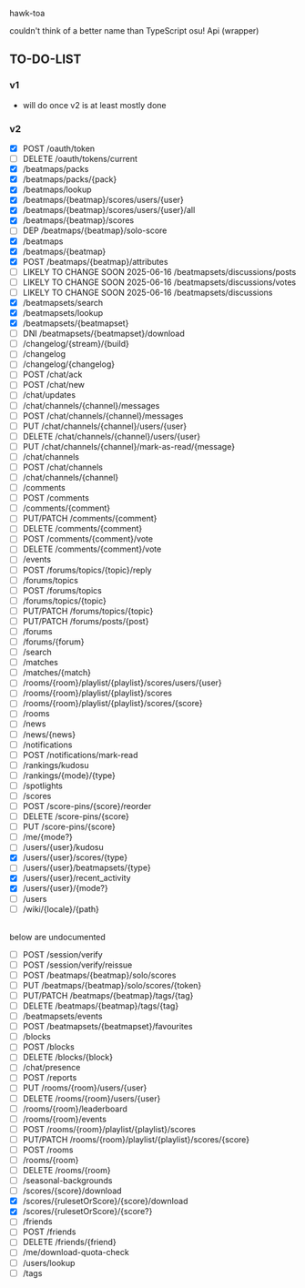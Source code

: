 hawk-toa

couldn't think of a better name than TypeScript osu! Api (wrapper)


## TO-DO-LIST

### v1

- will do once v2 is at least mostly done

### v2

- [x] POST /oauth/token
- [ ] DELETE /oauth/tokens/current
- [x] /beatmaps/packs
- [x] /beatmaps/packs/{pack}
- [x] /beatmaps/lookup
- [x] /beatmaps/{beatmap}/scores/users/{user}
- [x] /beatmaps/{beatmap}/scores/users/{user}/all
- [x] /beatmaps/{beatmap}/scores
- [ ] DEP /beatmaps/{beatmap}/solo-score
- [x] /beatmaps
- [x] /beatmaps/{beatmap}
- [x] POST /beatmaps/{beatmap}/attributes
- [ ] LIKELY TO CHANGE SOON 2025-06-16 /beatmapsets/discussions/posts 
- [ ] LIKELY TO CHANGE SOON 2025-06-16 /beatmapsets/discussions/votes
- [ ] LIKELY TO CHANGE SOON 2025-06-16 /beatmapsets/discussions
- [x] /beatmapsets/search
- [x] /beatmapsets/lookup
- [x] /beatmapsets/{beatmapset}
- [ ] DNI /beatmapsets/{beatmapset}/download
- [ ] /changelog/{stream}/{build}
- [ ] /changelog
- [ ] /changelog/{changelog}
- [ ] POST /chat/ack
- [ ] POST /chat/new
- [ ] /chat/updates
- [ ] /chat/channels/{channel}/messages
- [ ] POST /chat/channels/{channel}/messages
- [ ] PUT /chat/channels/{channel}/users/{user}
- [ ] DELETE /chat/channels/{channel}/users/{user}
- [ ] PUT /chat/channels/{channel}/mark-as-read/{message}
- [ ] /chat/channels
- [ ] POST /chat/channels
- [ ] /chat/channels/{channel}
- [ ] /comments
- [ ] POST /comments
- [ ] /comments/{comment}
- [ ] PUT/PATCH /comments/{comment}
- [ ] DELETE /comments/{comment}
- [ ] POST /comments/{comment}/vote
- [ ] DELETE /comments/{comment}/vote
- [ ] /events
- [ ] POST /forums/topics/{topic}/reply
- [ ] /forums/topics
- [ ] POST /forums/topics
- [ ] /forums/topics/{topic}
- [ ] PUT/PATCH /forums/topics/{topic}
- [ ] PUT/PATCH /forums/posts/{post}
- [ ] /forums
- [ ] /forums/{forum}
- [ ] /search
- [ ] /matches
- [ ] /matches/{match}
- [ ] /rooms/{room}/playlist/{playlist}/scores/users/{user}
- [ ] /rooms/{room}/playlist/{playlist}/scores
- [ ] /rooms/{room}/playlist/{playlist}/scores/{score}
- [ ] /rooms
- [ ] /news
- [ ] /news/{news}
- [ ] /notifications
- [ ] POST /notifications/mark-read
- [ ] /rankings/kudosu
- [ ] /rankings/{mode}/{type}
- [ ] /spotlights
- [ ] /scores
- [ ] POST /score-pins/{score}/reorder
- [ ] DELETE /score-pins/{score}
- [ ] PUT /score-pins/{score}
- [ ] /me/{mode?}
- [ ] /users/{user}/kudosu
- [x] /users/{user}/scores/{type}
- [ ] /users/{user}/beatmapsets/{type}
- [x] /users/{user}/recent_activity
- [x] /users/{user}/{mode?}
- [ ] /users
- [ ] /wiki/{locale}/{path}

<br> below are undocumented 

- [ ] POST /session/verify
- [ ] POST /session/verify/reissue
- [ ] POST /beatmaps/{beatmap}/solo/scores
- [ ] PUT /beatmaps/{beatmap}/solo/scores/{token}
- [ ] PUT/PATCH /beatmaps/{beatmap}/tags/{tag}
- [ ] DELETE /beatmaps/{beatmap}/tags/{tag}
- [ ] /beatmapsets/events
- [ ] POST /beatmapsets/{beatmapset}/favourites
- [ ] /blocks
- [ ] POST /blocks
- [ ] DELETE /blocks/{block}
- [ ] /chat/presence
- [ ] POST /reports
- [ ] PUT /rooms/{room}/users/{user}
- [ ] DELETE /rooms/{room}/users/{user}
- [ ] /rooms/{room}/leaderboard
- [ ] /rooms/{room}/events
- [ ] POST /rooms/{room}/playlist/{playlist}/scores
- [ ] PUT/PATCH /rooms/{room}/playlist/{playlist}/scores/{score}
- [ ] POST /rooms
- [ ] /rooms/{room}
- [ ] DELETE /rooms/{room}
- [ ] /seasonal-backgrounds
- [ ] /scores/{score}/download
- [x] /scores/{rulesetOrScore}/{score}/download
- [x] /scores/{rulesetOrScore}/{score?}
- [ ] /friends
- [ ] POST /friends
- [ ] DELETE /friends/{friend}
- [ ] /me/download-quota-check
- [ ] /users/lookup
- [ ] /tags
